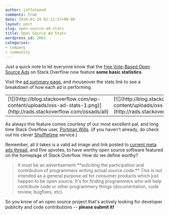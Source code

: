 ```yaml
---
author: jeffatwood
comments: true
date: 2010-01-29 01:12:57+00:00
layout: post
slug: open-source-ad-stats
title: Open Source Ad Stats
wordpress_id: 2661
categories:
- company
- community
---
```



Just a quick note to let everyone know that the [free Vote-Based Open Source Ads](http://blog.stackoverflow.com/2009/12/free-vote-based-advertising-for-open-source-projects/) on Stack Overflow now feature **some basic statistics**.



Visit the [ad summary page](http://rads.stackoverflow.com/ossads/all), and mouseover the stats link to see a breakdown of how each ad is performing.



<table cellpadding="4" cellspacing="4" >
<tr >

<td >
[![](http://blog.stackoverflow.com/wp-content/uploads/oss-ad-stats-1.png)](http://rads.stackoverflow.com/ossads/all)

</td>

<td >
[![](http://blog.stackoverflow.com/wp-content/uploads/oss-ad-stats-2.png)](http://rads.stackoverflow.com/ossads/all)

</td>
</table>



As always this feature comes courtesy of our most excellent pal, and long time Stack Overflow user, [Portman Wills](http://portmanwills.com/). (if you haven't already, do check out his clever [Shuffletime](http://shuffletime.com/c/codinghorror) service.)



Remember, all it takes is a valid ad image and link posted to [current meta ads thread](http://meta.stackoverflow.com/questions/tagged/open-source-advertising), and five upvotes, to have worthy open source software featured on the homepage of Stack Overflow. How do we define worthy?





<blockquote>
It must be an advertisement **soliciting the participation and contribution of programmers writing actual source code.** This is not intended as a general purpose ad for consumer products which just happen to be open source. It's for finding programmers who will help contribute code or other programmery things (documentation, code review, bugfixes, etc).
</blockquote>





So you know of an open source project that's actively looking for developer publicity and code contributions -- **please submit it!**


